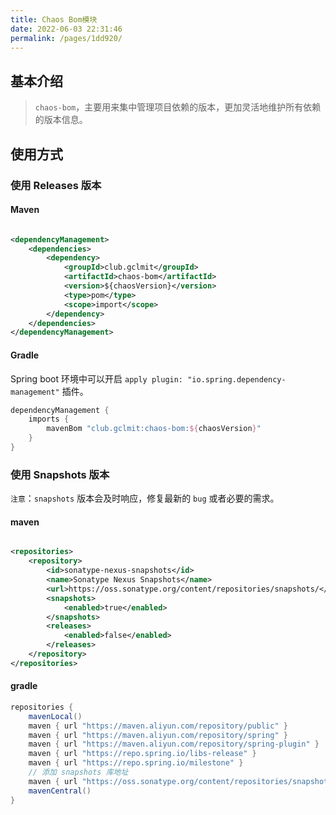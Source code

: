 ```yaml
---
title: Chaos Bom模块
date: 2022-06-03 22:31:46
permalink: /pages/1dd920/
---
```


## 基本介绍

> `chaos-bom`，主要用来集中管理项目依赖的版本，更加灵活地维护所有依赖的版本信息。

## 使用方式

### 使用 Releases 版本

#### Maven

```xml

<dependencyManagement>
    <dependencies>
        <dependency>
            <groupId>club.gclmit</groupId>
            <artifactId>chaos-bom</artifactId>
            <version>${chaosVersion}</version>
            <type>pom</type>
            <scope>import</scope>
        </dependency>
    </dependencies>
</dependencyManagement>
```

#### Gradle

Spring boot 环境中可以开启 `apply plugin: "io.spring.dependency-management"` 插件。

```groovy
dependencyManagement {
    imports {
        mavenBom "club.gclmit:chaos-bom:${chaosVersion}"
    }
}
```

### 使用 Snapshots 版本

`注意`：`snapshots` 版本会及时响应，修复最新的 `bug` 或者必要的需求。

#### maven

```xml

<repositories>
    <repository>
        <id>sonatype-nexus-snapshots</id>
        <name>Sonatype Nexus Snapshots</name>
        <url>https://oss.sonatype.org/content/repositories/snapshots/</url>
        <snapshots>
            <enabled>true</enabled>
        </snapshots>
        <releases>
            <enabled>false</enabled>
        </releases>
    </repository>
</repositories>
```

#### gradle

```groovy
repositories {
    mavenLocal()
    maven { url "https://maven.aliyun.com/repository/public" }
    maven { url "https://maven.aliyun.com/repository/spring" }
    maven { url "https://maven.aliyun.com/repository/spring-plugin" }
    maven { url "https://repo.spring.io/libs-release" }
    maven { url "https://repo.spring.io/milestone" }
    // 添加 snapshots 库地址
    maven { url "https://oss.sonatype.org/content/repositories/snapshots" }
    mavenCentral()
}
```


